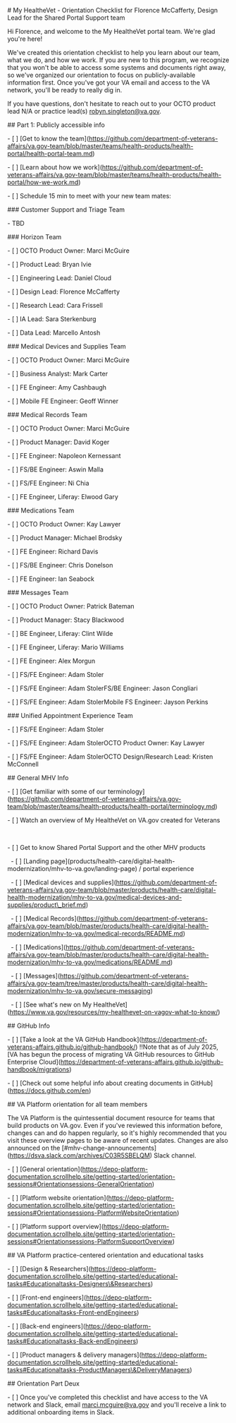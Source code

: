 \# My HealtheVet - Orientation Checklist for Florence McCafferty, Design Lead for the Shared Portal Support team



Hi Florence, and welcome to the My HealtheVet portal team.  We're glad you're here!



We've created this orientation checklist to help you learn about our team, what we do, and how we work.  If you are new to this program, we recognize that you won't be able to access some systems and documents right away, so we've organized our orientation to focus on publicly-available information first.  Once you've got your VA email and access to the VA network, you'll be ready to really dig in. 



If you have questions, don't hesitate to reach out to your OCTO product lead N/A or practice lead(s) robyn.singleton@va.gov.



\## Part 1: Publicly accessible info

\- \[ ] \[Get to know the team](https://github.com/department-of-veterans-affairs/va.gov-team/blob/master/teams/health-products/health-portal/health-portal-team.md)

\- \[ ] \[Learn about how we work](https://github.com/department-of-veterans-affairs/va.gov-team/blob/master/teams/health-products/health-portal/how-we-work.md)

\- \[ ] Schedule 15 min to meet with your new team mates:



<!--Cust Support and Triage-->

\### Customer Support and Triage Team

\- TBD



<!--Horizon-->

\### Horizon Team

\- \[ ]  OCTO Product Owner: Marci McGuire

\- \[ ]  Product Lead: Bryan Ivie

\- \[ ]  Engineering Lead: Daniel Cloud

\- \[ ]  Design Lead: Florence McCafferty

\- \[ ]  Research Lead: Cara Frissell

\- \[ ]  IA Lead: Sara Sterkenburg

\- \[ ]  Data Lead: Marcello Antosh



<!--Medical Devices and Supplies-->

\### Medical Devices and Supplies Team

\- \[ ]  OCTO Product Owner: Marci McGuire

\- \[ ]  Business Analyst: Mark Carter

\- \[ ]  FE Engineer: Amy Cashbaugh

\- \[ ]  Mobile FE Engineer: Geoff Winner



<!--Medical Records-->

\### Medical Records Team

\- \[ ]  OCTO Product Owner: Marci McGuire

\- \[ ]  Product Manager: David Koger

\- \[ ]  FE Engineer: Napoleon Kernessant

\- \[ ]  FS/BE Engineer: Aswin Malla

\- \[ ]  FS/FE Engineer: Ni Chia

\- \[ ]  FE Engineer, Liferay: Elwood Gary



<!--Medications-->

\### Medications Team

\- \[ ]   OCTO Product Owner: Kay Lawyer

\- \[ ]   Product Manager: Michael Brodsky

\- \[ ]   FE Engineer: Richard Davis

\- \[ ]   FS/BE Engineer: Chris Donelson

\- \[ ]   FE Engineer: Ian Seabock



<!--Messages-->

\### Messages Team

\- \[ ]   OCTO Product Owner: Patrick Bateman

\- \[ ]   Product Manager: Stacy Blackwood

\- \[ ]   BE Engineer, Liferay: Clint Wilde

\- \[ ]   FE Engineer, Liferay: Mario Williams

\- \[ ]   FE Engineer: Alex Morgun

\- \[ ]   FS/FE Engineer: Adam Stoler

\- \[ ]   FS/FE Engineer: Adam StolerFS/BE Engineer: Jason Congliari

\- \[ ]   FS/FE Engineer: Adam StolerMobile FS Engineer: Jayson Perkins



<!--Cust Support and Triage-->

\### Unified Appointment Experience Team

\- \[ ]   FS/FE Engineer: Adam Stoler

\- \[ ]   FS/FE Engineer: Adam StolerOCTO Product Owner: Kay Lawyer

\- \[ ]   FS/FE Engineer: Adam StolerOCTO Design/Research Lead: Kristen McConnell



\## General MHV Info 

\- \[ ] \[Get familiar with some of our terminology](https://github.com/department-of-veterans-affairs/va.gov-team/blob/master/teams/health-products/health-portal/terminology.md)

\- \[ ] Watch an overview of My HealtheVet on VA.gov created for Veterans

&nbsp;  

\- \[ ] Get to know Shared Portal Support and the other MHV products

&nbsp;  - \[ ] \[Landing page](products/health-care/digital-health-modernization/mhv-to-va.gov/landing-page) / portal experience

&nbsp;  - \[ ] \[Medical devices and supplies](https://github.com/department-of-veterans-affairs/va.gov-team/blob/master/products/health-care/digital-health-modernization/mhv-to-va.gov/medical-devices-and-supplies/product\_brief.md)

&nbsp;  - \[ ] \[Medical Records](https://github.com/department-of-veterans-affairs/va.gov-team/blob/master/products/health-care/digital-health-modernization/mhv-to-va.gov/medical-records/README.md)

&nbsp;  - \[ ] \[Medications](https://github.com/department-of-veterans-affairs/va.gov-team/blob/master/products/health-care/digital-health-modernization/mhv-to-va.gov/medications/README.md)

&nbsp;  - \[ ] \[Messages](https://github.com/department-of-veterans-affairs/va.gov-team/tree/master/products/health-care/digital-health-modernization/mhv-to-va.gov/secure-messaging)

&nbsp;  - \[ ] \[See what's new on My HealtheVet](https://www.va.gov/resources/my-healthevet-on-vagov-what-to-know/)



\## GitHub Info

\- \[ ] \[Take a look at the VA GitHub Handbook](https://department-of-veterans-affairs.github.io/github-handbook/)  ‼️Note that as of July 2025, \[VA has begun the process of migrating VA GitHub resources to GitHub Enterprise Cloud](https://department-of-veterans-affairs.github.io/github-handbook/migrations)

\- \[ ] \[Check out some helpful info about creating documents in GitHub](https://docs.github.com/en)



<!-- ALL TEAM MEMBERS -->

\## VA Platform orientation for all team members

The VA Platform is the quintessential document resource for teams that build products on VA.gov.  Even if you've reviewed this information before, changes can and do happen regularly, so it's highly recommended that you visit these overview pages to be aware of recent updates.  Changes are also announced on the \[#mhv-change-announcements](https://dsva.slack.com/archives/C03R5SBELQM) Slack channel.

\- \[ ] \[General orientation](https://depo-platform-documentation.scrollhelp.site/getting-started/orientation-sessions#Orientationsessions-GeneralOrientation)

\- \[ ] \[Platform website orientation](https://depo-platform-documentation.scrollhelp.site/getting-started/orientation-sessions#Orientationsessions-PlatformWebsiteOrientation)

\- \[ ] \[Platform support overview](https://depo-platform-documentation.scrollhelp.site/getting-started/orientation-sessions#Orientationsessions-PlatformSupportOverview)



\## VA Platform practice-centered orientation and educational tasks

\- \[ ] \[Design \& Researchers](https://depo-platform-documentation.scrollhelp.site/getting-started/educational-tasks#Educationaltasks-Designers\&Researchers)

\- \[ ] \[Front-end engineers](https://depo-platform-documentation.scrollhelp.site/getting-started/educational-tasks#Educationaltasks-Front-endEngineers)

\- \[ ] \[Back-end engineers](https://depo-platform-documentation.scrollhelp.site/getting-started/educational-tasks#Educationaltasks-Back-endEngineers)

\- \[ ] \[Product managers \& delivery managers](https://depo-platform-documentation.scrollhelp.site/getting-started/educational-tasks#Educationaltasks-ProductManagers\&DeliveryManagers)



\## Orientation Part Deux

\- \[ ] Once you've completed this checklist and have access to the VA network and Slack, email marci.mcguire@va.gov and you'll receive a link to additional onboarding items in Slack.

